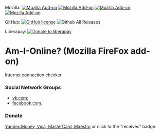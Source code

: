 Mozilla: [![Mozilla Add-on](https://img.shields.io/amo/v/am-i-online-.svg)](https://addons.mozilla.org/addon/am-i-online-/)
[![Mozilla Add-on](https://img.shields.io/amo/d/am-i-online-.svg)](https://addons.mozilla.org/en-US/addon/am-i-online-/)
[![Mozilla Add-on](https://img.shields.io/amo/stars/am-i-online-.svg)](https://addons.mozilla.org/addon/am-i-online-/)
[![Mozilla Add-on](https://img.shields.io/amo/users/am-i-online-.svg)](https://addons.mozilla.org/addon/am-i-online-/)

GitHub: [![GitHub license](https://img.shields.io/github/license/donbidon/Am-I-Online.svg)](https://github.com/donbidon/Am-I-Online/blob/master/LICENSE)
![Github All Releases](https://img.shields.io/github/downloads/donbidon/Am-I-Online/total.svg)

Liberapay: [![Donate to liberapay](http://img.shields.io/liberapay/receives/don.bidon.svg?logo=liberapay)](https://liberapay.com/don.bidon/donate)

# Am-I-Online? (Mozilla FireFox add-on)
Internet connection checker.

### Social Network Groups

* [vk.com](https://vk.com/addonamionline);
* [facebook.com](https://www.facebook.com/groups/372297566670153/about/).
 
### Donate

[Yandex.Money, Visa, MasterCard, Maestro](https://money.yandex.ru/to/4100135114149) or click to the "receives" badge.
